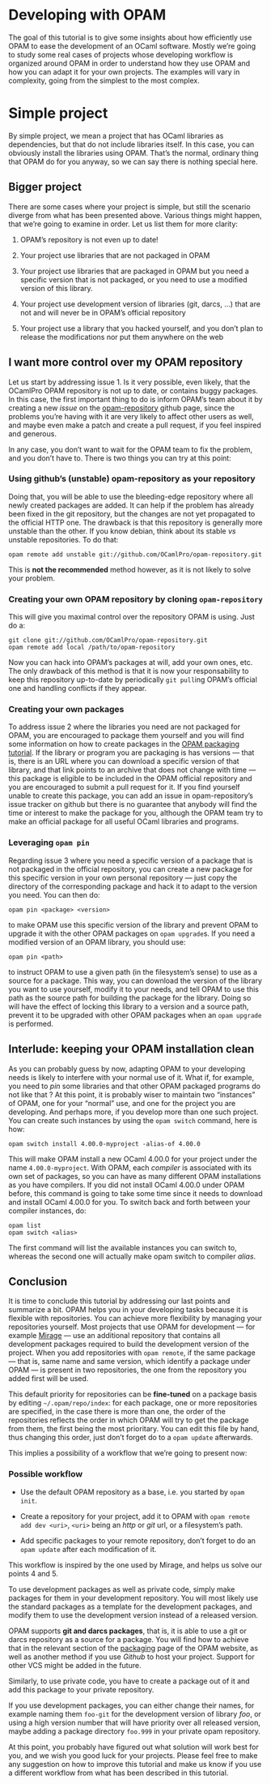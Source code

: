 # Developing with OPAM

The goal of this tutorial is to give some insights about how
efficiently use OPAM to ease the development of an OCaml
software. Mostly we’re going to study some real cases of projects
whose developing workflow is organized around OPAM in order to
understand how they use OPAM and how you can adapt it for your own
projects. The examples will vary in complexity, going from the
simplest to the most complex.

# Simple project

By simple project, we mean a project that has OCaml libraries as
dependencies, but that do not include libraries itself. In this case,
you can obviously install the libraries using OPAM. That’s the normal,
ordinary thing that OPAM do for you anyway, so we can say there is
nothing special here.

## Bigger project

There are some cases where your project is simple, but still the
scenario diverge from what has been presented above. Various things
might happen, that we’re going to examine in order. Let us list
them for more clarity:

1. OPAM’s repository is not even up to date!

2. Your project use libraries that are not packaged in OPAM

3. Your project use libraries that are packaged in OPAM but you need a
  specific version that is not packaged, or you need to use a modified
  version of this library.

4. Your project use development version of libraries (git, darcs, …)
  that are not and will never be in OPAM’s official repository

5. Your project use a library that you hacked yourself, and you don’t
  plan to release the modifications nor put them anywhere on the web

## I want more control over my OPAM repository

Let us start by addressing issue 1. Is it very possible, even likely,
that the OCamlPro OPAM repository is not up to date, or contains buggy
packages. In this case, the first important thing to do is inform
OPAM’s team about it by creating a new *issue* on the
[opam-repository](https://github.com/OCamlPro/opam-repository) github
page, since the problems you’re having with it are very likely to
affect other users as well, and maybe even make a patch and create a
pull request, if you feel inspired and generous.

In any case, you don’t want to wait for the OPAM team to fix the
problem, and you don’t have to. There is two things you can try at
this point:

### Using github’s (unstable) opam-repository as your repository

Doing that, you will be able to use the bleeding-edge repository where
all newly created packages are added. It can help if the problem has
already been fixed in the git repository, but the changes are not yet
propagated to the official HTTP one. The drawback is that this
repository is generally more unstable than the other. If you know
debian, think about its stable *vs* unstable repositories. To do that:

```
opam remote add unstable git://github.com/OCamlPro/opam-repository.git
```

This is **not the recommended** method however, as it is not likely to
solve your problem.

### Creating your own OPAM repository by cloning `opam-repository`

This will give you maximal control over the repository OPAM is
using. Just do a:

```
git clone git://github.com/OCamlPro/opam-repository.git
opam remote add local /path/to/opam-repository
```

Now you can hack into OPAM’s packages at will, add your own ones, etc. The
only drawback of this method is that it is now your responsability to
keep this repository up-to-date by periodically `git pull`ing OPAM’s
official one and handling conflicts if they appear.

### Creating your own packages

To address issue 2 where the libraries you need are not packaged for
OPAM, you are encouraged to package them yourself and you will find
some information on how to create packages in the [OPAM packaging
tutorial](http://opam.ocamlpro.com/doc/Packaging.html). If the library
or program you are packaging is has versions — that is, there is an
URL where you can download a specific version of that library, and
that link points to an archive that does not change with time — this
package is eligible to be included in the OPAM official repository and
you are encouraged to submit a pull request for it. If you find
yourself unable to create this package, you can add an issue in
opam-repository’s issue tracker on github but there is no guarantee
that anybody will find the time or interest to make the package for
you, although the OPAM team try to make an official package for all
useful OCaml libraries and programs.

### Leveraging `opam pin`

Regarding issue 3 where you need a specific version of a package that
is not packaged in the official repository, you can create a new
package for this specific version in your own personal repository —
just copy the directory of the corresponding package and hack it to
adapt to the version you need. You can then do:

```
opam pin <package> <version>
```

to make OPAM use this specific version of the library and prevent
OPAM to upgrade it with the other OPAM packages on `opam upgrade`s. If
you need a modified version of an OPAM library, you should use:

```
opam pin <path>
```

to instruct OPAM to use a given path (in the filesystem’s sense) to
use as a source for a package. This way, you can download the version
of the library you want to use yourself, modify it to your needs, and
tell OPAM to use this path as the source path for building the package
for the library. Doing so will have the effect of locking this library
to a version and a source path, prevent it to be upgraded with other
OPAM packages when an `opam upgrade` is performed.

## Interlude: keeping your OPAM installation clean

As you can probably guess by now, adapting OPAM to your developing
needs is likely to interfere with your normal use of it. What if, for
example, you need to *pin* some libraries and that other OPAM packaged
programs do not like that ? At this point, it is probably wiser to
maintain two “instances” of OPAM, one for your “normal” use, and one
for the project you are developing. And perhaps more, if you develop
more than one such project. You can create such instances by using the
`opam switch` command, here is how:

```
opam switch install 4.00.0-myproject -alias-of 4.00.0
```

This will make OPAM install a new OCaml 4.00.0 for your project under
the name `4.00.0-myproject`. With OPAM, each *compiler* is associated
with its own set of packages, so you can have as many different OPAM
installations as you have compilers. If you did not install OCaml
4.00.0 under OPAM before, this command is going to take some time
since it needs to download and install OCaml 4.00.0 for you. To switch
back and forth between your compiler instances, do:

```
opam list
opam switch <alias>
```

The first command will list the available instances you can switch to,
whereas the second one will actually make opam switch to compiler
*alias*.

## Conclusion

It is time to conclude this tutorial by addressing our last points and
summarize a bit. OPAM helps you in your developing tasks because it is
flexible with repositories. You can achieve more flexibility by
managing your repositories yourself. Most projects that use OPAM for
development — for example [Mirage](http://www.openmirage.org) — use an
additional repository that contains all development packages required
to build the development version of the project. When you add
repositories with `opam remote`, if the same package — that is, same
name and same version, which identify a package under OPAM — is
present in two repositories, the one from the repository you added
first will be used.

This default priority for repositories can be **fine-tuned** on a
package basis by editing `~/.opam/repo/index`: for each package, one
or more repositories are specified, in the case there is more than
one, the order of the repositories reflects the order in which OPAM
will try to get the package from them, the first being the most
prioritary. You can edit this file by hand, thus changing this order,
just don’t forget do to a `opam update` afterwards.


This implies a possibility of a workflow that
we’re going to present now:

### Possible workflow

- Use the default OPAM repository as a base, i.e. you started by `opam
  init`.

- Create a repository for your project, add it to OPAM with `opam remote add
  dev <uri>`, `<uri>` being an *http* or *git* url, or a filesystem’s
  path.

- Add specific packages to your remote repository, don’t forget to do
  an `opam update` after each modification of it.

This workflow is inspired by the one used by Mirage, and helps us
solve our points 4 and 5.

To use development packages as well as private code, simply make
packages for them in your development repository. You will most likely
use the standard packages as a template for the development packages,
and modify them to use the development version instead of a released
version.

OPAM supports **git and darcs packages**, that is, it is able to use a git or
darcs repository as a source for a package. You will find how to achieve that
in the relevant section of the
[packaging](http://opam.ocamlpro.com/doc/Packaging.html) page of the OPAM
website, as well as another method if you use *Github* to host your project.
Support for other VCS might be added in the future.

Similarly, to use private code, you have to create a package out of it
and add this package to your private repository.

If you use development packages, you can either change their names,
for example naming them `foo-git` for the development version of
library *foo*, or using a high version number that will have priority
over all released version, maybe adding a package directory `foo.999`
in your private opam repository.

At this point, you probably have figured out what solution will work
best for you, and we wish you good luck for your projects. Please feel
free to make any suggestion on how to improve this tutorial and make
us know if you use a different workflow from what has been described
in this tutorial.
